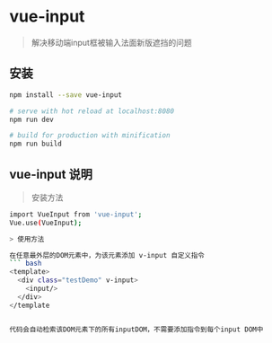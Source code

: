 # vue-input

> 解决移动端input框被输入法面新版遮挡的问题

## 安装

``` bash
npm install --save vue-input

# serve with hot reload at localhost:8080
npm run dev

# build for production with minification
npm run build
```
## vue-input 说明

> 安装方法

``` bash
import VueInput from 'vue-input';
Vue.use(VueInput);

> 使用方法

在任意最外层的DOM元素中，为该元素添加 v-input 自定义指令
``` bash
<template>
  <div class="testDemo" v-input>
    <input/>
  </div>
</template


代码会自动检索该DOM元素下的所有inputDOM，不需要添加指令到每个input DOM中
